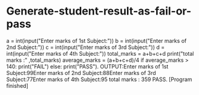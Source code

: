 # Generate-student-result-as-fail-or-pass
a = int(input("Enter marks of 1st Subject:"))  b = int(input("Enter marks of 2nd Subject:"))  c = int(input("Enter marks of 3rd Subject:"))  d = int(input("Enter marks of 4th Subject:"))  total_marks = a+b+c+d  print("total marks :" ,total_marks)  average_marks = (a+b+c+d)/4  if average_marks > 140:     print("FAIL")  else:     print("PASS").         OUTPUT:Enter marks of 1st Subject:99Enter marks of 2nd Subject:88Enter marks of 3rd Subject:77Enter marks of 4th Subject:95   total marks : 359     PASS.   [Program finished]
